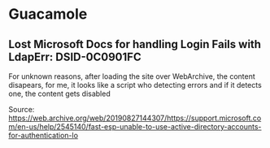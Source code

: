 # Guacamole

## Lost Microsoft Docs for handling Login Fails with LdapErr: DSID-0C0901FC

For unknown reasons, after loading the site over WebArchive, the content disapears, for me, it looks like a script who detecting errors and if it detects one, the content gets disabled

Source: https://web.archive.org/web/20190827144307/https://support.microsoft.com/en-us/help/2545140/fast-esp-unable-to-use-active-directory-accounts-for-authentication-lo
